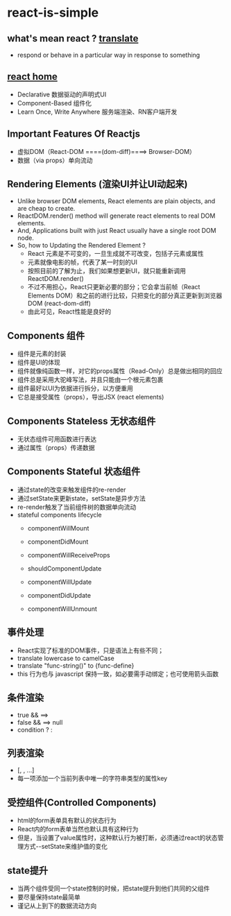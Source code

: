 # react-is-simple

## what's mean react ? [translate](https://translate.google.cn/#en/zh-CN/react)
  * respond or behave in a particular way in response to something

## [react home](https://facebook.github.io/react/)
  * Declarative 数据驱动的声明式UI
  * Component-Based 组件化
  * Learn Once, Write Anywhere 服务端渲染、RN客户端开发

## Important Features Of Reactjs
  * 虚拟DOM（React-DOM ====(dom-diff)====> Browser-DOM）
  * 数据（via props）单向流动


## Rendering Elements (渲染UI并让UI动起来)
  * Unlike browser DOM elements, React elements are plain objects, and are cheap to create. 
  * ReactDOM.render() method will generate react elements to real DOM elements.
  * And, Applications built with just React usually have a single root DOM node. 
  * So, how to Updating the Rendered Element ?
    - React 元素是不可变的，一旦生成就不可改变，包括子元素或属性
    - 元素就像电影的帧，代表了某一时刻的UI
    - 按照目前的了解为止，我们如果想更新UI，就只能重新调用ReactDOM.render()
    - 不过不用担心，React只更新必要的部分；它会拿当前帧（React Elements DOM）和之前的进行比较，只把变化的部分真正更新到浏览器DOM (react-dom-diff)
    - 由此可见，React性能是良好的

## Components 组件
  * 组件是元素的封装
  * 组件是UI的体现
  * 组件就像纯函数一样，对它的props属性（Read-Only）总是做出相同的回应
  * 组件总是采用大驼峰写法，并且只能由一个根元素包裹
  * 组件最好以UI为依据进行拆分，以方便重用
  * 它总是接受属性（props），导出JSX (react elements)

## Components Stateless 无状态组件
  * 无状态组件可用函数进行表达
  * 通过属性（props）传递数据

## Components Stateful 状态组件
  * 通过state的改变来触发组件的re-render
  * 通过setState来更新state，setState是异步方法
  * re-render触发了当前组件树的数据单向流动
  * stateful components lifecycle
    - componentWillMount
    - componentDidMount
    
    - componentWillReceiveProps
    - shouldComponentUpdate
    - componentWillUpdate
    - componentDidUpdate

    - componentWillUnmount

## 事件处理
  * React实现了标准的DOM事件，只是语法上有些不同；
  * translate lowercase to camelCase
  * translate "func-string()" to {func-define}
  * this 行为也与 javascript 保持一致，如必要需手动绑定；也可使用箭头函数

## 条件渲染
  * true && <C />   ==> <C />
  * false && <C />  ==> null
  * condition ? <C1 /> : <C2 />

## 列表渲染
  * [<Component />, <Component />, ...]
  * 每一项添加一个当前列表中唯一的字符串类型的属性key

## 受控组件(Controlled Components)
  * html的form表单具有默认的状态行为
  * React内的form表单当然也默认具有这种行为
  * 但是，当设置了value属性时，这种默认行为被打断，必须通过react的状态管理方式--setState来维护值的变化

## state提升
  * 当两个组件受同一个state控制的时候，把state提升到他们共同的父组件
  * 要尽量保持state最简单
  * 谨记从上到下的数据流动方向



